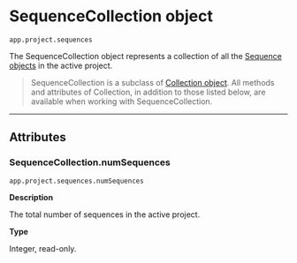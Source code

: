 # SequenceCollection object

`app.project.sequences`

The SequenceCollection object represents a collection of all the  [Sequence objects](../sequence/sequence.md#sequence) in the active project.

> SequenceCollection is a subclass of [Collection object](collection.md#collection). All methods and attributes of Collection, in addition to those listed below, are available when working with SequenceCollection.

---

## Attributes

### SequenceCollection.numSequences

`app.project.sequences.numSequences`

**Description**

The total number of sequences in the active project.

**Type**

Integer, read-only.
